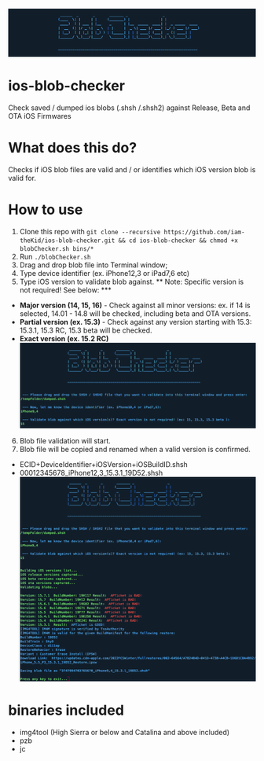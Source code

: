![blob-checker](https://raw.githubusercontent.com/iam-theKid/ios-blob-checker/c3bccb309cc4e941ebe3c79c1ccc338650c5ae70/img/banner.png)
# ios-blob-checker
Check saved / dumped ios blobs (.shsh /.shsh2) against Release, Beta and OTA iOS Firmwares

# What does this do?
Checks if iOS blob files are valid and / or identifies which iOS version blob is valid for.

# How to use
1. Clone this repo with `git clone --recursive https://github.com/iam-theKid/ios-blob-checker.git && cd ios-blob-checker && chmod +x blobChecker.sh bins/*`
2. Run `./blobChecker.sh`
3. Drag and drop blob file into Terminal window;
4. Type device identifier (ex. iPhone12,3 or iPad7,6 etc)
5. Type iOS version to validate blob against. ** Note: Specific version is not required! See below: ***
  - **Major version (14, 15, 16)** - Check against all minor versions: ex. if 14 is selected, 14.01 - 14.8 will be checked, including beta and OTA versions.
  - **Partial version (ex. 15.3)** - Check against any version starting with 15.3: 15.3.1, 15.3 RC, 15.3 beta will be checked.
  - **Exact version (ex. 15.2 RC)**
![blob-checker](https://raw.githubusercontent.com/iam-theKid/ios-blob-checker/c3bccb309cc4e941ebe3c79c1ccc338650c5ae70/img/first.png)  
6. Blob file validation will start.   
7. Blob file will be copied and renamed when a valid version is confirmed.
  - ECID+DeviceIdentifier+iOSVersion+iOSBuildID.shsh
  - 00012345678_iPhone12,3_15.3.1_19D52.shsh
![blob-checker](https://raw.githubusercontent.com/iam-theKid/ios-blob-checker/c3bccb309cc4e941ebe3c79c1ccc338650c5ae70/img/second.png)

# binaries included
- img4tool (High Sierra or below and Catalina and above included)
- pzb
- jc

